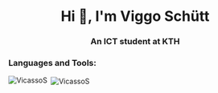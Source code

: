 
<!--
**VicassoS/VicassoS** is a ✨ _special_ ✨ repository because its `README.md` (this file) appears on your GitHub profile.

Here are some ideas to get you started:

- 🔭 I’m currently working on ...
- 🌱 I’m currently learning ...
- 👯 I’m looking to collaborate on ...
- 🤔 I’m looking for help with ...
- 💬 Ask me about ...
- 📫 How to reach me: ...
- 😄 Pronouns: ...
- ⚡ Fun fact: ...
-->

<h1 align="center">Hi 👋, I'm Viggo Schütt</h1>
<h3 align="center">An ICT student at KTH</h3>


<h3 align="left">Languages and Tools:</h3>

<p><img align="left" src="https://github-readme-stats.vercel.app/api/top-langs?username=VicassoS&show_icons=true&locale=en&layout=compact" alt="VicassoS" /></p>

<p>&nbsp;<img align="center" src="https://github-readme-stats.vercel.app/api?username=VicassoS&show_icons=true&locale=en" alt="VicassoS" /></p>
